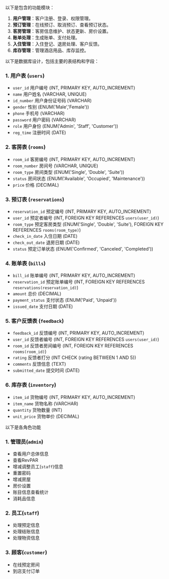 以下是包含的功能模块：

1. **用户管理**：客户注册、登录、权限管理。
2. **预订管理**：在线预订、取消预订、查看预订状态。
3. **客房管理**：客房信息维护、状态更新、房价设置。
4. **账单处理**：生成账单、支付处理。
5. **入住管理**：入住登记、退房处理、客户反馈。
6. **库存管理**：管理酒店用品、库存监控。

以下是数据库设计，包括主要的表结构和字段：

### 1. 用户表 (`users`)
- `user_id` 用户编号 (INT, PRIMARY KEY, AUTO_INCREMENT)
- `name` 用户姓名 (VARCHAR, UNIQUE) 
- `id_number` 用户身份证号码 (VARCHAR)
- `gender` 性别 (ENUM('Male','Female'))
- `phone` 手机号 (VARCHAR)
- `password` 用户密码 (VARCHAR)
- `role` 用户身份 (ENUM('Admin', 'Staff', 'Customer'))
- `reg_time` 注册时间 (DATE)

### 2. 客房表 (`rooms`)
- `room_id` 客房编号 (INT, PRIMARY KEY, AUTO_INCREMENT)
- `room_number` 房间号 (VARCHAR, UNIQUE)
- `room_type` 房间类型 (ENUM('Single', 'Double', 'Suite'))
- `status` 房间状态 (ENUM('Available', 'Occupied', 'Maintenance'))
- `price` 价格 (DECIMAL)

### 3. 预订表 (`reservations`)
- `reservation_id` 预定编号 (INT, PRIMARY KEY, AUTO_INCREMENT)
- `user_id` 预定者编号 (INT, FOREIGN KEY REFERENCES `users(user_id)`)
- `room_type` 预定客房类型 (ENUM('Single', 'Double', 'Suite'), FOREIGN KEY REFERENCES `rooms(room_type)`)
- `check_in_date` 入住日期 (DATE)
- `check_out_date` 退房日期 (DATE)
- `status` 预定订单状态 (ENUM('Confirmed', 'Canceled', 'Completed'))

### 4. 账单表 (`bills`)
- `bill_id` 账单编号 (INT, PRIMARY KEY, AUTO_INCREMENT)
- `reservation_id` 预定账单编号 (INT, FOREIGN KEY REFERENCES `reservations(reservation_id)`)
- `amount` 总价 (DECIMAL)
- `payment_status` 支付状态 (ENUM('Paid', 'Unpaid'))
- `issued_date` 支付日期 (DATE)

### 5. 客户反馈表 (`feedback`)
- `feedback_id` 反馈编号 (INT, PRIMARY KEY, AUTO_INCREMENT)
- `user_id` 反馈者编号 (INT, FOREIGN KEY REFERENCES `users(user_id)`)
- `room_id` 反馈者房间编号 (INT, FOREIGN KEY REFERENCES `rooms(room_id)`)
- `rating` 反馈者打分 (INT CHECK (rating BETWEEN 1 AND 5))
- `comments` 反馈信息 (TEXT)
- `submitted_date` 提交时间 (DATE)

### 6. 库存表 (`inventory`)
- `item_id` 货物编号 (INT, PRIMARY KEY, AUTO_INCREMENT)
- `item_name` 货物名称 (VARCHAR)
- `quantity` 货物数量 (INT)
- `unit_price` 货物单价 (DECIMAL)


以下是各角色功能

### 1. 管理员(`admin`)
- 查看用户总体信息
- 查看RevPAR
- 增减调整员工(`staff`)信息
- 重置密码
- 增减房屋
- 房价设置
- 账目信息查看统计
- 消耗品信息

### 2. 员工(`staff`)
- 处理预定信息
- 处理结账信息
- 处理物资信息

### 3. 顾客(`customer`)
- 在线预定房间
- 到店支付订单
